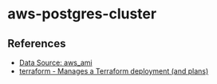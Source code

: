 # aws-postgres-cluster

## References

- [Data Source: aws_ami](https://www.terraform.io/docs/providers/aws/d/ami.html)
- [terraform - Manages a Terraform deployment (and plans)](https://docs.ansible.com/ansible/devel/modules/terraform_module.html)